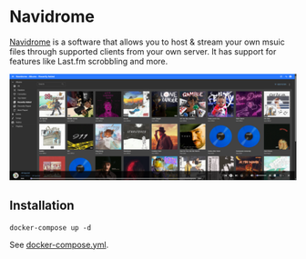 # Navidrome

[Navidrome](https://www.navidrome.org/) is a software that allows you to host & stream your own msuic files through supported clients from your own server. It has support for features like Last.fm scrobbling and more.

![Navidrome Interface](./image.png)

## Installation

```
docker-compose up -d
```

See [docker-compose.yml](./docker-compose.yml).
